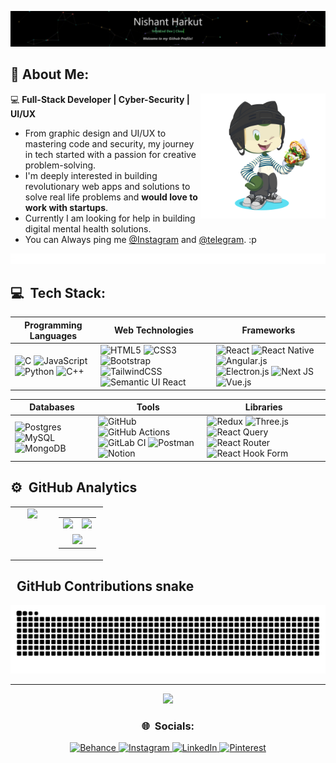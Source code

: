 [![](https://raw.githubusercontent.com/nishantharkut/nishantharkut/master/last.gif)](https://youtu.be/EbHhQfTvMSA?si=Ym81uq9-19YTiH10)

## 💫 About Me:

<!-- I’m currently working on Full-stack Web development and on my DSA skills<br>I’m looking to collaborate on open source projects.<br>I’m looking for help with Web3 development and cloud computing<br>I’m currently learning Advanced React.js and Next.js<br>Ask me about UI/UX and Graphic Design<br>Fun fact : I watch cartoons and play basketball for the extra time -->
<img align="right" src="./octocat-1726053289693.png" width="200">

💻 **Full-Stack Developer | Cyber-Security | UI/UX**<br>
* From graphic design and UI/UX to mastering code and security, my journey in tech started with a passion for creative problem-solving.<br>
* I'm deeply interested in building revolutionary web apps and solutions to solve real life problems and **would love to work with startups**.<br>
* Currently I am looking for help in building digital mental health solutions.<br>
* You can Always ping me [@Instagram](https://www.instagram.com/nishant.harkut/) and [@telegram](@NishantHarkut). :p<br>

![](https://raw.githubusercontent.com/nishantharkut/nishantharkut/master/line.gif)
## 💻 &nbsp;Tech Stack:

| **Programming Languages**                                                                                                 | **Web Technologies**                                                                                                 | **Frameworks**                                                                                                    |
|----------------------------------------------------------------------------------------------------------------------------|---------------------------------------------------------------------------------------------------------------------|-------------------------------------------------------------------------------------------------------------------|
| ![C](https://img.shields.io/badge/-C-F0F8FF?&logo=C&logoColor=006400) ![JavaScript](https://img.shields.io/badge/-JavaScript-F0F8FF?&logo=JavaScript&logoColor=006400) ![Python](https://img.shields.io/badge/-Python-F0F8FF?&logo=Python&logoColor=006400) ![C++](https://img.shields.io/badge/-C++-F0F8FF?&logo=c%2b%2b&logoColor=006400) | ![HTML5](https://img.shields.io/badge/-HTML5-F0F8FF?&logo=HTML5&logoColor=006400) ![CSS3](https://img.shields.io/badge/-CSS3-F0F8FF?&logo=CSS3&logoColor=006400) ![Bootstrap](https://img.shields.io/badge/-bootstrap-F0F8FF?&logo=bootstrap&logoColor=006400) ![TailwindCSS](https://img.shields.io/badge/-tailwindcss-F0F8FF?&logo=tailwindcss&logoColor=006400) ![Semantic UI React](https://img.shields.io/badge/-Semantic%20UI%20React-F0F8FF?&logo=SemanticUIReact&logoColor=006400) | ![React](https://img.shields.io/badge/-react-F0F8FF?&logo=react&logoColor=006400) ![React Native](https://img.shields.io/badge/-reactnative-F0F8FF?&logo=react&logoColor=006400) ![Angular.js](https://img.shields.io/badge/-angular-F0F8FF?logo=angular&logoColor=006400) ![Electron.js](https://img.shields.io/badge/-Electron.js-F0F8FF?logo=Electron&logoColor=006400) ![Next JS](https://img.shields.io/badge/-Next.js-F0F8FF?&logo=next.js&logoColor=006400) ![Vue.js](https://img.shields.io/badge/-vue.js-F0F8FF?&logo=vuedotjs&logoColor=006400) |

| **Databases**                                                                                                 | **Tools**                                                                                                            | **Libraries**                                                                                                      |
|----------------------------------------------------------------------------------------------------------------|----------------------------------------------------------------------------------------------------------------------|--------------------------------------------------------------------------------------------------------------------|
| ![Postgres](https://img.shields.io/badge/-PostgreSQL-F0F8FF?&logo=postgresql&logoColor=006400) ![MySQL](https://img.shields.io/badge/-MySQL-F0F8FF?&logo=mysql&logoColor=006400) ![MongoDB](https://img.shields.io/badge/-MongoDB-F0F8FF?&logo=mongodb&logoColor=006400) | ![GitHub](https://img.shields.io/badge/-github-F0F8FF?&logo=github&logoColor=006400) ![GitHub Actions](https://img.shields.io/badge/-github%20actions-F0F8FF?&logo=githubactions&logoColor=006400) ![GitLab CI](https://img.shields.io/badge/-gitlab%20CI-F0F8FF?&logo=gitlab&logoColor=006400) ![Postman](https://img.shields.io/badge/-postman-F0F8FF?&logo=postman&logoColor=006400) ![Notion](https://img.shields.io/badge/-notion-F0F8FF?&logo=notion&logoColor=006400) | ![Redux](https://img.shields.io/badge/-redux-F0F8FF?&logo=redux&logoColor=006400) ![Three.js](https://img.shields.io/badge/-threejs-F0F8FF?&logo=three.js&logoColor=006400) ![React Query](https://img.shields.io/badge/-React%20Query-F0F8FF?&logo=reactquery&logoColor=006400) ![React Router](https://img.shields.io/badge/-React_Router-F0F8FF?&logo=react-router&logoColor=006400) ![React Hook Form](https://img.shields.io/badge/-React%20Hook%20Form-F0F8FF?&logo=reacthookform&logoColor=006400) |


## ⚙️ &nbsp;GitHub Analytics

<p align="center">
  <table style="width: 100%; border-spacing: 10px;">
    <tr>
      <!-- Spotify section on the left -->
      <td style="width: 45%; vertical-align: top; text-align: center;">
        <a href="https://spotify-github-profile.kittinanx.com/api/view.svg?uid=315bp2gyhwrdoe6ibebill4elzmy&redirect=true">
          <img src="https://spotify-github-profile.kittinanx.com/api/view.svg?uid=315bp2gyhwrdoe6ibebill4elzmy&cover_image=true&theme=default&show_offline=false&background_color=121212&interchange=true&bar_color_cover=true" style="width: 300px; max-width: 100%;" />
        </a>
      </td>
      <!-- Stats section on the right -->
      <td style="width: 50%; vertical-align: top; text-align: center;">
        <table style="width: 100%; border-spacing: 5px;">
          <tr>
            <!-- First row with two stats side by side -->
            <td style="width: 50%; text-align: center;">
              <a href="https://github.com/nishantharkut">
                <img src="https://github-readme-stats.vercel.app/api?username=nishantharkut&theme=chartreuse-dark&show_icons=true" style="width: 275px; max-width: 100%;" />
              </a>
            </td>
            <td style="width: 50%; text-align: center;">
              <a href="https://github.com/nishantharkut">
                <img src="https://github-readme-stats.vercel.app/api/top-langs/?username=nishantharkut&theme=chartreuse-dark&show_icons=true&layout=compact" style="width: 200px; max-width: 100%;" />
              </a>
            </td>
          </tr>
          <!-- Second row with one stat spanning the entire width -->
          <tr>
            <td colspan="2" align="center">
              <a href="https://github.com/nishantharkut">
                <img src="https://github-readme-streak-stats.herokuapp.com/?user=nishantharkut&theme=chartreuse-dark" style="width: 300px; max-width: 100%; align:center;" />
              </a>
            </td>
          </tr>
        </table>
      </td>
    </tr>
  </table>
</p>


## &nbsp; GitHub Contributions snake
<p align="center">
  <img src="https://raw.githubusercontent.com/nishantharkut/nishantharkut/output/snake.svg" alt="Snake animation" style="max-width: 100%;" />
</p>



<!--
![](https://github-profile-trophy.vercel.app/?username=nishantharkut&theme=react&no-frame=false&no-bg=true&margin-w=4)
-->

---
<p align="center">
    
  <a href="https://github.com/antonkomarev/github-profile-views-counter">
    <img src="https://komarev.com/ghpvc/?username=nishantharkut&style=for-the-badge&color=green">
</a>
</p>

<h3 align="center">🌐 &nbsp;Socials:</h3>
<p align="center">
  <a href="https://behance.net/nishantharkut">
    <img src="https://img.shields.io/badge/Behance-1769ff?logo=behance&logoColor=white" alt="Behance" />
  </a>
  <a href="https://instagram.com/nishant.harkut/">
    <img src="https://img.shields.io/badge/Instagram-%23E4405F.svg?logo=Instagram&logoColor=white" alt="Instagram" />
  </a>
  <a href="https://linkedin.com/in/nishant-harkut/">
    <img src="https://img.shields.io/badge/LinkedIn-%230077B5.svg?logo=linkedin&logoColor=white" alt="LinkedIn" />
  </a>
  <a href="https://pinterest.com/nhnishantharkut/">
    <img src="https://img.shields.io/badge/Pinterest-%23E60023.svg?logo=Pinterest&logoColor=white" alt="Pinterest" />
  </a>
</p>

